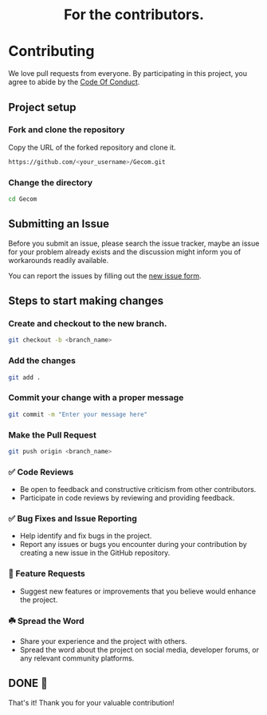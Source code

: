 <h1 align=center> For the contributors.  </h1>

# Contributing

We love pull requests from everyone. By participating in this project, you
agree to abide by the [Code Of Conduct](CODE_OF_CONDUCT.md).

## Project setup

### Fork and clone the repository

Copy the URL of the forked repository and clone it.

```bash
https://github.com/<your_username>/Gecom.git
```

### Change the directory

```bash
cd Gecom
```
## Submitting an Issue

Before you submit an issue, please search the issue tracker, maybe an issue for your problem already exists and the discussion might inform you of workarounds readily available.

You can report the issues by filling out the [new issue form](https://github.com/alexdeathway/Gecom/issues/new/choose).

## Steps to start making changes

### Create and checkout to the new branch.

```bash
git checkout -b <branch_name>
```

### Add the changes

```bash
git add .
```

### Commit your change with a proper message

```bash
git commit -m "Enter your message here"
```

### Make the Pull Request

```bash
git push origin <branch_name>
```
### ✅ Code Reviews

- Be open to feedback and constructive criticism from other contributors.
- Participate in code reviews by reviewing and providing feedback.

### ✅ Bug Fixes and Issue Reporting

- Help identify and fix bugs in the project.
- Report any issues or bugs you encounter during your contribution by creating a new issue in the GitHub repository.

### 🚀 Feature Requests

- Suggest new features or improvements that you believe would enhance the project.

### ☘️ Spread the Word

- Share your experience and the project with others.
- Spread the word about the project on social media, developer forums, or any relevant community platforms.

## DONE 🥳
That's it! Thank you for your valuable contribution!